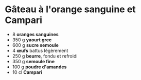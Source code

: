 # Gâteau à l'orange sanguine et Campari

* 8 **oranges sanguines**
* 350 g **yaourt grec**
* 600 g **sucre semoule**
* 4 **&oelig;ufs** battus légèrement
* 250 g **beurre**, fondu et refroidi
* 350 g **semoule fine**
* 100 g **poudre d'amandes**
* 10 cl **Campari**

